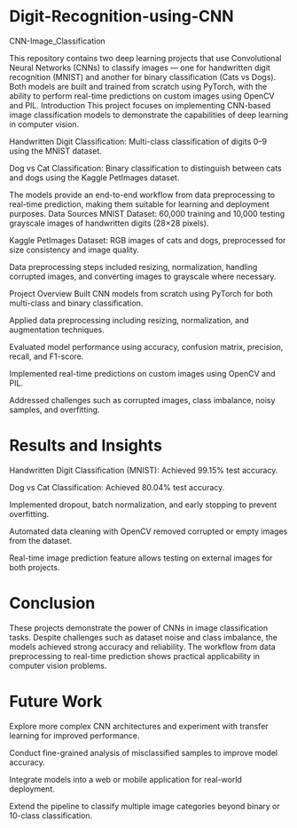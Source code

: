 # Digit-Recognition-using-CNN
CNN-Image_Classification

This repository contains two deep learning projects that use Convolutional Neural Networks (CNNs) to classify images — one for handwritten digit recognition (MNIST) and another for binary classification (Cats vs Dogs). Both models are built and trained from scratch using PyTorch, with the ability to perform real-time predictions on custom images using OpenCV and PIL.
Introduction
This project focuses on implementing CNN-based image classification models to demonstrate the capabilities of deep learning in computer vision.

Handwritten Digit Classification: Multi-class classification of digits 0–9 using the MNIST dataset.

Dog vs Cat Classification: Binary classification to distinguish between cats and dogs using the Kaggle PetImages dataset.

The models provide an end-to-end workflow from data preprocessing to real-time prediction, making them suitable for learning and deployment purposes.
Data Sources
MNIST Dataset: 60,000 training and 10,000 testing grayscale images of handwritten digits (28×28 pixels).

Kaggle PetImages Dataset: RGB images of cats and dogs, preprocessed for size consistency and image quality.

Data preprocessing steps included resizing, normalization, handling corrupted images, and converting images to grayscale where necessary.

Project Overview
Built CNN models from scratch using PyTorch for both multi-class and binary classification.

Applied data preprocessing including resizing, normalization, and augmentation techniques.

Evaluated model performance using accuracy, confusion matrix, precision, recall, and F1-score.

Implemented real-time predictions on custom images using OpenCV and PIL.

Addressed challenges such as corrupted images, class imbalance, noisy samples, and overfitting.

# Results and Insights

Handwritten Digit Classification (MNIST): Achieved 99.15% test accuracy.

Dog vs Cat Classification: Achieved 80.04% test accuracy.

Implemented dropout, batch normalization, and early stopping to prevent overfitting.

Automated data cleaning with OpenCV removed corrupted or empty images from the dataset.

Real-time image prediction feature allows testing on external images for both projects.

# Conclusion

These projects demonstrate the power of CNNs in image classification tasks. Despite challenges such as dataset noise and class imbalance, the models achieved strong accuracy and reliability. The workflow from data preprocessing to real-time prediction shows practical applicability in computer vision problems.

# Future Work

Explore more complex CNN architectures and experiment with transfer learning for improved performance.

Conduct fine-grained analysis of misclassified samples to improve model accuracy.

Integrate models into a web or mobile application for real-world deployment.

Extend the pipeline to classify multiple image categories beyond binary or 10-class classification.
